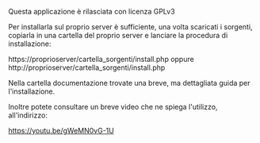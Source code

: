 Questa applicazione è rilasciata con licenza GPLv3

Per installarla sul proprio server è sufficiente, una volta scaricati i sorgenti, copiarla in una cartella del proprio server e lanciare la procedura di installazione:

https://proprioserver/cartella_sorgenti/install.php  oppure http://proprioserver/cartella_sorgenti/install.php

Nella cartella documentazione trovate una breve, ma dettagliata guida per l'installazione.

Inoltre potete consultare un breve video che ne spiega l'utilizzo, all'indirizzo:

https://youtu.be/gWeMN0vG-1U
